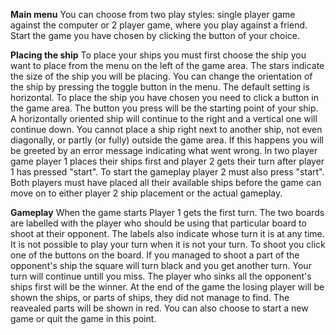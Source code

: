 **Main menu** 
You can choose from two play styles: single player game against the computer or 2 player game, where you play against a friend. Start the game you have chosen by clicking the button of your choice.

**Placing the ship**
To place your ships you must first choose the ship you want to place from the menu on the left of the game area. The stars indicate the size of the ship you will be placing. You can change the orientation of the ship by pressing the toggle button in the menu. The default setting is horizontal. To place the ship you have chosen you need to click a button in the game area. The button you press will be the starting point of your ship. A horizontally oriented ship will continue to the right and a vertical one will continue down. You cannot place a ship right next to another ship, not even diagonally, or partly (or fully) outside the game area. If this happens you will be greeted by an error message indicating what went wrong. In two player game player 1 places their ships first and player 2 gets their turn after player 1 has pressed "start". To start the gameplay player 2 must also press "start". Both players must have placed all their available ships before the game can move on to either player 2 ship placement or the actual gameplay. 

**Gameplay**
When the game starts Player 1 gets the first turn. The two boards are labelled with the player who should be using that particular board to shoot at their opponent. The labels also indicate whose turn it is at any time. It is not possible to play your turn when it is not your turn. To shoot you click one of the buttons on the board. If you managed to shoot a part of the opponent's ship the square will turn black and you get another turn. Your turn will continue untill you miss. The player who sinks all the opponent's ships first will be the winner. At the end of the game the losing player will be shown the ships, or parts of ships, they did not manage to find. The reavealed parts will be shown in red. You can also choose to start a new game or quit the game in this point. 
